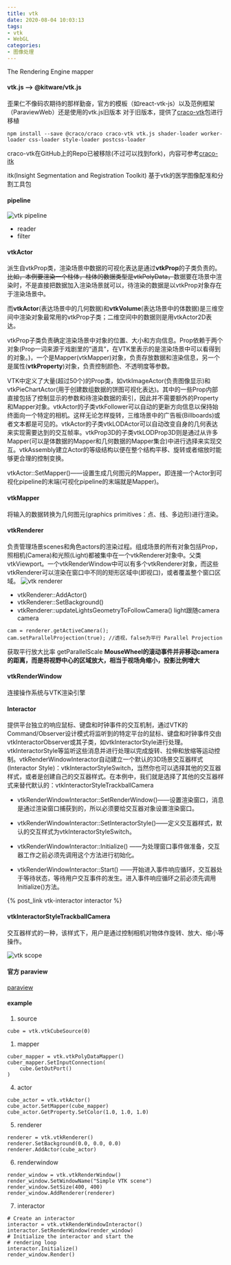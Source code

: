 ```yaml
---
title: vtk
date: 2020-08-04 10:03:13
tags:
- vtk
- WebGL
categories: 
- 图像处理
---
```

The Rendering Engine
mapper
#### vtk.js --> @kitware/vtk.js
歪果仁不像码农期待的那样勤奋，官方的模板（如react-vtk-js）以及范例框架（ParaviewWeb）还是使用的vtk.js旧版本
对于旧版本，提供了[craco-vtk](https://www.npmjs.com/package/craco-vtk)包进行移植
```
npm install --save @craco/craco craco-vtk vtk.js shader-loader worker-loader css-loader style-loader postcss-loader
```
craco-vtk在GitHub上的Repo已被移除(不过可以找到fork)，内容可参考[craco-itk](https://github.com/InsightSoftwareConsortium/craco-itk)

itk(Insight Segmentation and Registration Toolkit) 基于vtk的医学图像配准和分割工具包
#### pipeline
![vtk pipeline](https://tva3.sinaimg.cn/large/a60edd42gy1gvuuf066c7j20ko0aljuv.jpg)
+ reader
+ filter
#### vtkActor 
派生自vtkProp类，渲染场景中数据的可视化表达是通过<b>vtkProp</b>的子类负责的。<del>比如，本例要渲染一个柱体，柱体的数据类型是vtkPolyData，</del>数据要在场景中渲染时，不是直接把数据加入渲染场景就可以，待渲染的数据是以vtkProp对象存在于渲染场景中。

而<b>vtkActor</b>(表达场景中的几何数据)和<b>vtkVolume</b>(表达场景中的体数据)是三维空间中渲染对象最常用的vtkProp子类；二维空间中的数据则是用vtkActor2D表达。

vtkProp子类负责确定渲染场景中对象的位置、大小和方向信息。Prop依赖于两个对象(Prop一词来源于戏剧里的“道具”，在VTK里表示的是渲染场景中可以看得到的对象。)，一个是Mapper(vtkMapper)对象，负责存放数据和渲染信息，另一个是属性(<b>vtkProperty</b>)对象，负责控制颜色、不透明度等参数。

VTK中定义了大量(超过50个)的Prop类，如vtkImageActor(负责图像显示)和vtkPieChartActor(用于创建数组数据的饼图可视化表达)。其中的一些Prop内部直接包括了控制显示的参数和待渲染数据的索引，因此并不需要额外的Property和Mapper对象。vtkActor的子类vtkFollower可以自动的更新方向信息以保持始终面向一个特定的相机。这样无论怎样旋转，三维场景中的广告板(Billboards)或者文本都是可见的。vtkActor的子类vtkLODActor可以自动改变自身的几何表达来实现需要达到的交互帧率。vtkProp3D的子类vtkLODProp3D则是通过从许多Mapper(可以是体数据的Mapper和几何数据的Mapper集合)中进行选择来实现交互。vtkAssembly建立Actor的等级结构以便在整个结构平移、旋转或者缩放时能够更合理的控制变换。

vtkActor::SetMapper()——设置生成几何图元的Mapper。即连接一个Actor到可视化pipeline的末端(可视化pipeline的末端就是Mapper)。

#### vtkMapper
将输入的数据转换为几何图元(graphics primitives：点、线、多边形)进行渲染。

#### vtkRenderer
负责管理场景scenes和角色actors的渲染过程。组成场景的所有对象包括Prop，照相机(Camera)和光照(Light)都被集中在一个vtkRenderer对象中。父类vtkViewport。一个vtkRenderWindow中可以有多个vtkRenderer对象，而这些vtkRenderer可以渲染在窗口中不同的矩形区域中(即视口)，或者覆盖整个窗口区域。
![vtk renderer](https://tva3.sinaimg.cn/large/a60edd42gy1gvuuqicoz4j20mj09s427.jpg)
+ vtkRenderer::AddActor()
+ vtkRenderer::SetBackground()
+ vtkRenderer::updateLightsGeometryToFollowCamera() light跟随camera
camera
```
cam = renderer.getActiveCamera();
cam.setParallelProjection(true); //透视，false为平行 Parallel Projection
```
获取平行放大比率 getParallelScale
**MouseWheel的滚动事件并非移动camera的距离，而是将视野中心的区域放大，相当于视场角缩小，投影比例增大**
#### vtkRenderWindow
连接操作系统与VTK渲染引擎

#### Interactor
提供平台独立的响应鼠标、键盘和时钟事件的交互机制，通过VTK的Command/Observer设计模式将监听到的特定平台的鼠标、键盘和时钟事件交由vtkInteractorObserver或其子类，如vtkInteractorStyle进行处理。vtkInteractorStyle等监听这些消息并进行处理以完成旋转、拉伸和放缩等运动控制。vtkRenderWindowInteractor自动建立一个默认的3D场景交互器样式(Interactor Style)：vtkInteractorStyleSwitch，当然你也可以选择其他的交互器样式，或者是创建自己的交互器样式。在本例中，我们就是选择了其他的交互器样式来替代默认的：vtkInteractorStyleTrackballCamera

+ vtkRenderWindowInteractor::SetRenderWindow()——设置渲染窗口，消息是通过渲染窗口捕获到的，所以必须要给交互器对象设置渲染窗口。

+ vtkRenderWindowInteractor::SetInteractorStyle()——定义交互器样式，默认的交互样式为vtkInteractorStyleSwitch。

+ vtkRenderWindowInteractor::Initialize() ——为处理窗口事件做准备，交互器工作之前必须先调用这个方法进行初始化。

+ vtkRenderWindowInteractor::Start() ——开始进入事件响应循环，交互器处于等待状态，等待用户交互事件的发生。进入事件响应循环之前必须先调用Initialize()方法。

{% post_link vtk-interactor interactor %}

#### vtkInteractorStyleTrackballCamera
交互器样式的一种，该样式下，用户是通过控制相机对物体作旋转、放大、缩小等操作。

![vtk scope](https://i0.wp.com/tvax2.sinaimg.cn/large/a60edd42gy1ghelso7vv1j20gz08paaw.jpg)

#### 官方 paraview
[paraview](https://www.cb.uu.se/~aht/VizPhD2018/Paraview.pdf)

#### example
1. source
```
cube = vtk.vtkCubeSource(0)
```
1. mapper
```   
cuber_mapper = vtk.vtkPolyDataMapper()
cuber_mapper.SetInputConnection(
    cube.GetOutPort()
)
```
4. actor
```
cube_actor = vtk.vtkActor()
cube_actor.SetMapper(cube_mapper)
cube_actor.GetProperty.SetColor(1.0, 1.0, 1.0)
```
5. renderer
```
renderer = vtk.vtkRenderer()
renderer.SetBackground(0.0, 0.0, 0.0)
renderer.AddActor(cube_actor)
```
6. renderwindow
```
render_window = vtk.vtkRenderWindow()
render_window.SetWindowName("Simple VTK scene")
render_window.SetSize(400, 400)
render_window.AddRenderer(renderer)
```
7. interactor
```
# Create an interactor
interactor = vtk.vtkRenderWindowInteractor()
interactor.SetRenderWindow(render_window)
# Initialize the interactor and start the
# rendering loop
interactor.Initialize()
render_window.Render()
```